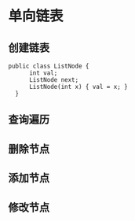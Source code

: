 # 单向链表
## 创建链表
```
public class ListNode {
      int val;
      ListNode next;
      ListNode(int x) { val = x; }
  }

```
## 查询遍历


## 删除节点


## 添加节点



##  修改节点
